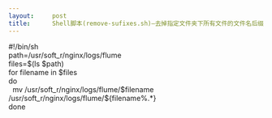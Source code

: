 ```yaml
---
layout:     post
title:      Shell脚本(remove-sufixes.sh)—去掉指定文件夹下所有文件的文件名后缀
---
```

<div id="article_content" class="article_content clearfix csdn-tracking-statistics" data-pid="blog" data-mod="popu_307" data-dsm="post">
								            <link rel="stylesheet" href="https://csdnimg.cn/release/phoenix/template/css/ck_htmledit_views-f76675cdea.css">
						<div class="htmledit_views" id="content_views">
                <p>#!/bin/sh<br>
path=/usr/soft_r/nginx/logs/flume<br>
files=$(ls $path)<br>
for filename in $files<br>
do<br>
  mv /usr/soft_r/nginx/logs/flume/$filename /usr/soft_r/nginx/logs/flume/${filename%.*}<br>
done<br>
 </p>

<p> </p>            </div>
                </div>